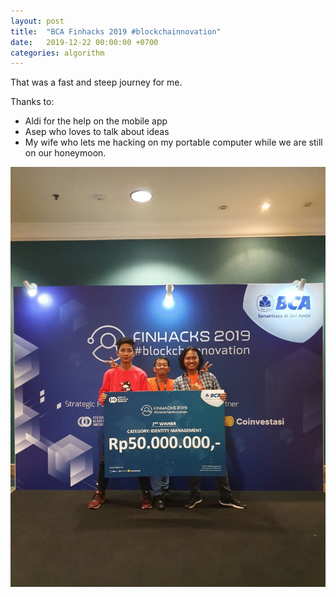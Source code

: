 ```yaml
---
layout: post
title:  "BCA Finhacks 2019 #blockchainnovation"
date:   2019-12-22 00:00:00 +0700
categories: algorithm
---
```


That was a fast and steep journey for me. 

Thanks to:

- Aldi for the help on the mobile app
- Asep who loves to talk about ideas
- My wife who lets me hacking on my portable computer while we are still on our honeymoon.

<img src="/assets/finhacks2019.jpg">

